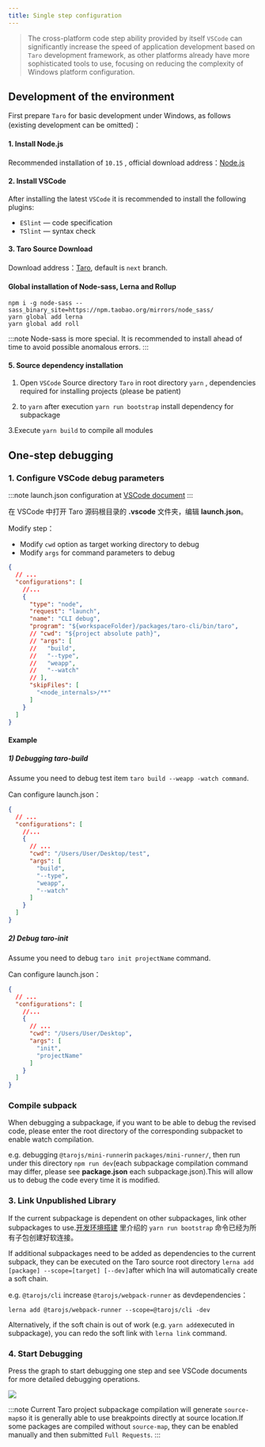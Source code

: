 ```yaml
---
title: Single step configuration
---
```


> The cross-platform code step ability provided by itself `VSCode` can significantly increase the speed of application development based on `Taro` development framework, as other platforms already have more sophisticated tools to use, focusing on reducing the complexity of Windows platform configuration.

## Development of the environment

First prepare `Taro` for basic development under Windows, as follows (existing development can be omitted)：

#### 1. Install Node.js
Recommended installation of `10.15` , official download address：[Node.js](https://nodejs.org/dist/v12.14.0/node-v12.14.0-x64.msi " node.js")

#### 2. Install VSCode

After installing the latest `VSCode` it is recommended to install the following plugins:
-  `ESlint` — code specification
-  `TSlint` — syntax check

#### 3. Taro Source Download

Download address：[Taro](https://github.com/NervJS/taro.git "Taro"), default is `next` branch.

#### Global installation of Node-sass, Lerna and Rollup
```shell
npm i -g node-sass --sass_binary_site=https://npm.taobao.org/mirrors/node_sass/
yarn global add lerna
yarn global add roll
```

:::note Node-sass is more special. It is recommended to install ahead of time to avoid possible anomalous errors. :::

#### 5. Source dependency installation
1. Open `VSCode` Source directory `Taro` in root directory `yarn` , dependencies required for installing projects (please be patient)

2. to `yarn` after execution `yarn run bootstrap` install dependency for subpackage

3.Execute `yarn build` to compile all modules

## One-step debugging

### 1. Configure VSCode debug parameters

:::note launch.json configuration at [VSCode document](https://code.visualstudio.com/docs/editor/debugging#_launch-configurations) :::

在 VSCode 中打开 Taro 源码根目录的 **.vscode** 文件夹，编辑 **launch.json**。

Modify step：

- Modify `cwd` option as target working directory to debug
- Modify `args` for command parameters to debug

```json title="launch.json" {10-16}
{
  // ...
  "configurations": [
    //...
    {
      "type": "node",
      "request": "launch",
      "name": "CLI debug",
      "program": "${workspaceFolder}/packages/taro-cli/bin/taro",
      // "cwd": "${project absolute path}",
      // "args": [
      //   "build",
      //   "--type",
      //   "weapp",
      //   "--watch"
      // ],
      "skipFiles": [
        "<node_internals>/**"
      ]
    }
  ]
}
```

#### Example

##### 1) Debugging taro-build

Assume you need to debug test item `taro build --weapp -watch command`.

Can configure launch.json：

```json title="launch.json"
{
  // ...
  "configurations": [
    //...
    {
      // ...
      "cwd": "/Users/User/Desktop/test",
      "args": [
        "build",
        "--type",
        "weapp",
        "--watch"
      ]
    }
  ]
}
```

##### 2) Debug taro-init

Assume you need to debug `taro init projectName` command.

Can configure launch.json：

```json title="launch.json"
{
  // ...
  "configurations": [
    //...
    {
      // ...
      "cwd": "/Users/User/Desktop",
      "args": [
        "init",
        "projectName"
      ]
    }
  ]
}
```

### Compile subpack

When debugging a subpackage, if you want to be able to debug the revised code, please enter the root directory of the corresponding subpacket to enable watch compilation.

e.g. debugging `@tarojs/mini-runner`in `packages/mini-runner/`, then run under this directory `npm run dev`(each subpackage compilation command may differ, please see **package.json** each subpackage.json).This will allow us to debug the code every time it is modified.

### 3. Link Unpublished Library

If the current subpackage is dependent on other subpackages, link other subpackages to use.[开发环境搭建](./debug-config#一、开发环境搭建) 里介绍的 `yarn run bootstrap` 命令已经为所有子包创建好软连接。

If additional subpackages need to be added as dependencies to the current subpack, they can be executed on the Taro source root directory `lerna add [package] --scope=[target] [--dev]`after which lna will automatically create a soft chain.

e.g. `@tarojs/cli` increase `@tarojs/webpack-runner` as devdependencies：

`lerna add @tarojs/webpack-runner --scope=@tarojs/cli -dev`

Alternatively, if the soft chain is out of work (e.g. `yarn add`executed in subpackage), you can redo the soft link with `lerna link` command.

### 4. Start Debugging

Press the graph to start debugging one step and see VSCode documents for more detailed debugging operations.

![](http://storage.jd.com/cjj-pub-images/WX20200602-221337.png)

:::note Current Taro project subpackage compilation will generate `source-map`so it is generally able to use breakpoints directly at source location.If some packages are compiled without `source-map`, they can be enabled manually and then submitted `Full Requests`. :::
